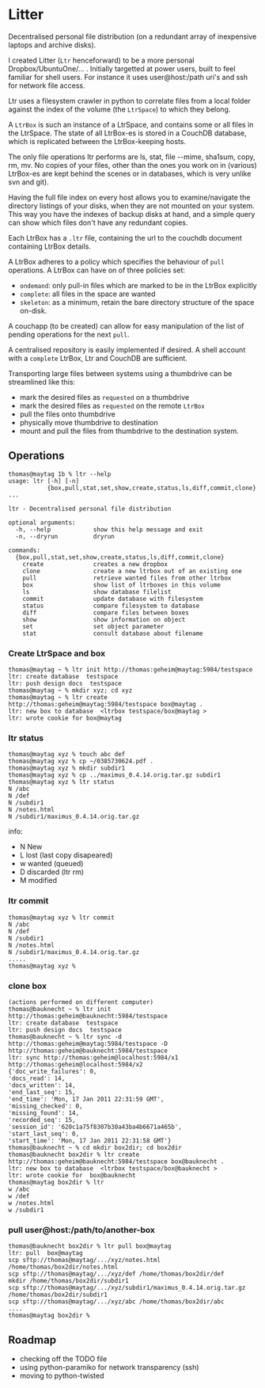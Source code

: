 # Litter

Decentralised personal file distribution (on a redundant array of inexpensive laptops and archive disks).

I created Litter (`Ltr` henceforward) to be a more personal Dropbox/UbuntuOne/... .
Initially targetted at power users, built to feel familiar for shell users.
For instance it uses user@host:/path uri's and ssh for network file access.

Ltr uses a filesystem crawler in python to correlate files from a local folder
against the index of the volume (the `LtrSpace`) to which they belong.

A `LtrBox` is such an instance of a LtrSpace, and contains some or all files in
the LtrSpace.  The state of all LtrBox-es is stored in a CouchDB database,
which is replicated between the LtrBox-keeping hosts.

The only file operations ltr performs are ls, stat, file --mime, sha1sum, copy,
rm, mv.  No copies of your files, other than the ones you work on in (various)
LtrBox-es are kept behind the scenes or in databases, which is very unlike
svn and git).


Having the full file index on every host allows you to examine/navigate the
directory listings of your disks, when they are not mounted on your system.
This way you have the indexes of backup disks at hand, and a simple query can
show which files don't have any redundant copies.

Each LtrBox has a `.ltr` file, containing the url to the couchdb document
containing LtrBox details.

A LtrBox adheres to a policy which specifies the behaviour of `pull`
operations.  A LtrBox can have on of three policies set: 

* `ondemand`: only pull-in files which are marked to be in the LtrBox explicitly
* `complete`: all files in the space are wanted
* `skeleton`: as a minimum, retain the bare directory structure of the space on-disk.

A couchapp (to be created) can allow for easy manipulation of the
list of pending operations for the next `pull`.

A centralised repository is easily implemented if desired.  A shell
account with a `complete` LtrBox, Ltr and CouchDB are sufficient.

Transporting large files between systems using a thumbdrive can be
streamlined like this:

* mark the desired files as `requested` on a thumbdrive
* mark the desired files as `requested` on the remote `LtrBox`
* pull the files onto thumbdrive  
* physically move thumbdrive to destination
* mount and pull the files from thumbdrive to the destination system.

## Operations

    thomas@maytag 1b % ltr --help
    usage: ltr [-h] [-n]
               {box,pull,stat,set,show,create,status,ls,diff,commit,clone} ...
    
    ltr - Decentralised personal file distribution
    
    optional arguments:
      -h, --help            show this help message and exit
      -n, --dryrun          dryrun
    
    commands:
      {box,pull,stat,set,show,create,status,ls,diff,commit,clone}
        create              creates a new dropbox
        clone               create a new ltrbox out of an existing one
        pull                retrieve wanted files from other ltrbox
        box                 show list of ltrboxes in this volume
        ls                  show database filelist
        commit              update database with filesystem
        status              compare filesystem to database
        diff                compare files between boxes
        show                show information on object
        set                 set object parameter
        stat                consult database about filename

### Create LtrSpace and box

    thomas@maytag ~ % ltr init http://thomas:geheim@maytag:5984/testspace
    ltr: create database  testspace
    ltr: push design docs  testspace
    thomas@maytag ~ % mkdir xyz; cd xyz
    thomas@maytag ~ % ltr create http://thomas:geheim@maytag:5984/testspace box@maytag .
    ltr: new box to database  <ltrbox testspace/box@maytag >
    ltr: wrote cookie for box@maytag

### ltr status

    thomas@maytag xyz % touch abc def
    thomas@maytag xyz % cp ~/0385730624.pdf .
    thomas@maytag xyz % mkdir subdir1
    thomas@maytag xyz % cp ../maximus_0.4.14.orig.tar.gz subdir1
    thomas@maytag xyz % ltr status
    N /abc
    N /def
    N /subdir1
    N /notes.html
    N /subdir1/maximus_0.4.14.orig.tar.gz


info:

* N New
* L lost (last copy disapeared)
* w wanted (queued)
* D discarded (ltr rm)
* M modified

### ltr commit

    thomas@maytag xyz % ltr commit
    N /abc
    N /def
    N /subdir1
    N /notes.html
    N /subdir1/maximus_0.4.14.orig.tar.gz
    .....
    thomas@maytag xyz %

### clone box
    (actions performed on different computer)
    thomas@bauknecht ~ % ltr init http://thomas:geheim@bauknecht:5984/testspace
    ltr: create database  testspace
    ltr: push design docs  testspace
    thomas@bauknecht ~ % ltr sync -d http://thomas:geheim@maytag:5984/testspace -D http://thomas:geheim@bauknecht:5984/testspace
    ltr: sync http://thomas:geheim@localhost:5984/x1 http://thomas:geheim@localhost:5984/x2
    {'doc_write_failures': 0,
    'docs_read': 14,
    'docs_written': 14,
    'end_last_seq': 15,
    'end_time': 'Mon, 17 Jan 2011 22:31:59 GMT',
    'missing_checked': 0,
    'missing_found': 14,
    'recorded_seq': 15,
    'session_id': '620c1a75f8307b30a43ba4b6671a465b',
    'start_last_seq': 0,
    'start_time': 'Mon, 17 Jan 2011 22:31:58 GMT'}
    thomas@bauknecht ~ % cd mkdir box2dir; cd box2dir
    thomas@bauknecht box2dir % ltr create http://thomas:geheim@bauknecht:5984/testspace box@bauknecht .
    ltr: new box to database  <ltrbox testspace/box@bauknecht >
    ltr: wrote cookie for  box@bauknecht
    thomas@maytag box2dir % ltr
    w /abc
    w /def
    w /notes.html
    w /subdir1


### pull user@host:/path/to/another-box

    thomas@bauknecht box2dir % ltr pull box@maytag
    ltr: pull  box@maytag
    scp sftp://thomas@maytag/.../xyz/notes.html /home/thomas/box2dir/notes.html
    scp sftp://thomas@maytag/.../xyz/def /home/thomas/box2dir/def
    mkdir /home/thomas/box2dir/subdir1
    scp sftp://thomas@maytag/.../xyz/subdir1/maximus_0.4.14.orig.tar.gz /home/thomas/box2dir/subdir1
    scp sftp://thomas@maytag/.../xyz/abc /home/thomas/box2dir/abc
    ....
    thomas@maytag box2dir % 

## Roadmap

* checking off the TODO file
* using python-paramiko for network transparency (ssh)
* moving to python-twisted 
